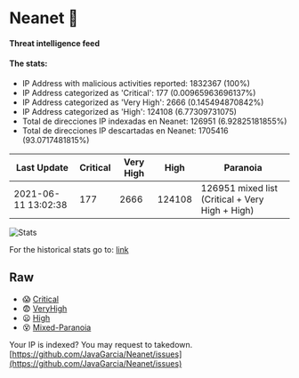 # Neanet :hocho:
#### Threat intelligence feed
#### The stats:

- IP Address with malicious activities reported: 1832367 (100%)
- IP Address categorized as 'Critical':  177 (0.00965963696137%)
- IP Address categorized as 'Very High':  2666 (0.145494870842%)
- IP Address categorized as 'High':  124108 (6.77309731075)
- Total de direcciones IP indexadas en Neanet:  126951 (6.92825181855%)
- Total de direcciones IP descartadas en Neanet:  1705416 (93.0717481815%)

| Last Update | Critical | Very High | High | Paranoia |
| --- | --- | --- | --- | --- |
| 2021-06-11 13:02:38 | 177 | 2666 | 124108 | 126951 mixed list (Critical + Very High + High)|

![Stats](https://docs.google.com/spreadsheets/d/e/2PACX-1vSnaNMIXVabIpDJjufMlzH7poXnshF3mgd8Is1g9ytUEzVsP5my4Trn8f-xkoLLQ38xpL3HtmUexLo6/pubchart?oid=501124687&format=image)

For the historical stats go to: [link](/stats.csv)
## Raw
- :scream: [Critical](https://raw.githubusercontent.com/JavaGarcia/Neanet/master/blacklists/neanet_critical.txt)
- :fearful: [VeryHigh](https://raw.githubusercontent.com/JavaGarcia/Neanet/master/blacklists/neanet_veryHigh.txtt)
- :frowning: [High](https://raw.githubusercontent.com/JavaGarcia/Neanet/master/blacklists/neanet_high.txt)
- :dizzy_face: [Mixed-Paranoia](https://raw.githubusercontent.com/JavaGarcia/Neanet/master/blacklists/neanet_all.txt)


Your IP is indexed? You may request to takedown. [https://github.com/JavaGarcia/Neanet/issues](https://github.com/JavaGarcia/Neanet/issues)















































































































































































































































































































































































































































































































































































































































































































































































































































































































































































































































































































































































































































































































































































































































































































































































































































































































































































































































































































































































































































































































































































































































































































































































































































































































































































































































































































































































































































































































































































































































































































































































































































































































































































































































































































































































































































































































































































































































































































































































































































































































































































































































































































































































































































































































































































































































































































































































































































































































































































































































































































































































































































































































































































































































































































































































































































































































































































































































































































































































































































































































































































































































































































































































































































































































































































































































































































































































































































































































































































































































































































































